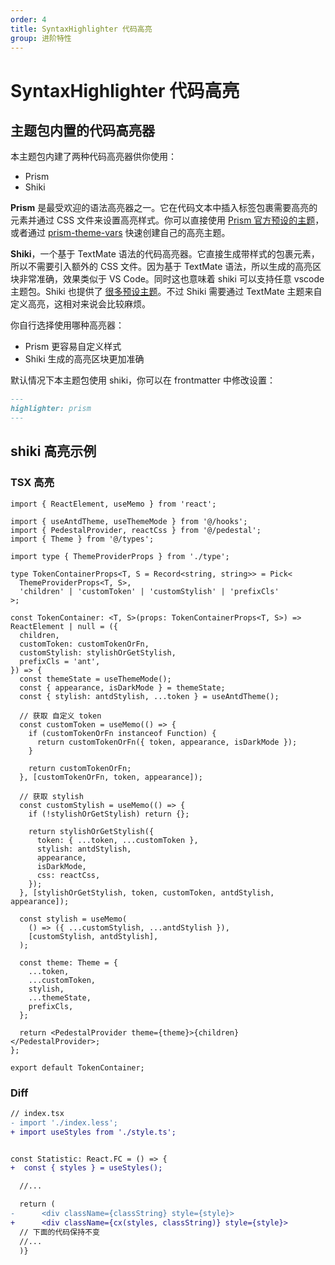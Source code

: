 ```yaml
---
order: 4
title: SyntaxHighlighter 代码高亮
group: 进阶特性
---
```


# SyntaxHighlighter 代码高亮

## 主题包内置的代码高亮器

本主题包内建了两种代码高亮器供你使用：

- Prism
- Shiki

**Prism** 是最受欢迎的语法高亮器之一。它在代码文本中插入标签包裹需要高亮的元素并通过 CSS 文件来设置高亮样式。你可以直接使用 [Prism 官方预设的主题](https://github.com/PrismJS/prism-themes)，或者通过 [prism-theme-vars](https://github.com/antfu/prism-theme-vars) 快速创建自己的高亮主题。

**Shiki**，一个基于 TextMate 语法的代码高亮器。它直接生成带样式的包裹元素，所以不需要引入额外的 CSS 文件。因为基于 TextMate 语法，所以生成的高亮区块非常准确，效果类似于 VS Code。同时这也意味着 shiki 可以支持任意 vscode 主题包。Shiki 也提供了 [很多预设主题](https://github.com/shikijs/shiki/blob/main/docs/themes.md)。不过 Shiki 需要通过 TextMate 主题来自定义高亮，这相对来说会比较麻烦。

你自行选择使用哪种高亮器：

- Prism 更容易自定义样式
- Shiki 生成的高亮区块更加准确

默认情况下本主题包使用 shiki，你可以在 frontmatter 中修改设置：

```markdown
---
highlighter: prism
---
```

## shiki 高亮示例

### TSX 高亮

```tsx | pure
import { ReactElement, useMemo } from 'react';

import { useAntdTheme, useThemeMode } from '@/hooks';
import { PedestalProvider, reactCss } from '@/pedestal';
import { Theme } from '@/types';

import type { ThemeProviderProps } from './type';

type TokenContainerProps<T, S = Record<string, string>> = Pick<
  ThemeProviderProps<T, S>,
  'children' | 'customToken' | 'customStylish' | 'prefixCls'
>;

const TokenContainer: <T, S>(props: TokenContainerProps<T, S>) => ReactElement | null = ({
  children,
  customToken: customTokenOrFn,
  customStylish: stylishOrGetStylish,
  prefixCls = 'ant',
}) => {
  const themeState = useThemeMode();
  const { appearance, isDarkMode } = themeState;
  const { stylish: antdStylish, ...token } = useAntdTheme();

  // 获取 自定义 token
  const customToken = useMemo(() => {
    if (customTokenOrFn instanceof Function) {
      return customTokenOrFn({ token, appearance, isDarkMode });
    }

    return customTokenOrFn;
  }, [customTokenOrFn, token, appearance]);

  // 获取 stylish
  const customStylish = useMemo(() => {
    if (!stylishOrGetStylish) return {};

    return stylishOrGetStylish({
      token: { ...token, ...customToken },
      stylish: antdStylish,
      appearance,
      isDarkMode,
      css: reactCss,
    });
  }, [stylishOrGetStylish, token, customToken, antdStylish, appearance]);

  const stylish = useMemo(
    () => ({ ...customStylish, ...antdStylish }),
    [customStylish, antdStylish],
  );

  const theme: Theme = {
    ...token,
    ...customToken,
    stylish,
    ...themeState,
    prefixCls,
  };

  return <PedestalProvider theme={theme}>{children}</PedestalProvider>;
};

export default TokenContainer;
```

### Diff

```diff
// index.tsx
- import './index.less';
+ import useStyles from './style.ts';


const Statistic: React.FC = () => {
+  const { styles } = useStyles();

  //...

  return (
-      <div className={classString} style={style}>
+      <div className={cx(styles, classString)} style={style}>
  // 下面的代码保持不变
  //...
  )}

```
